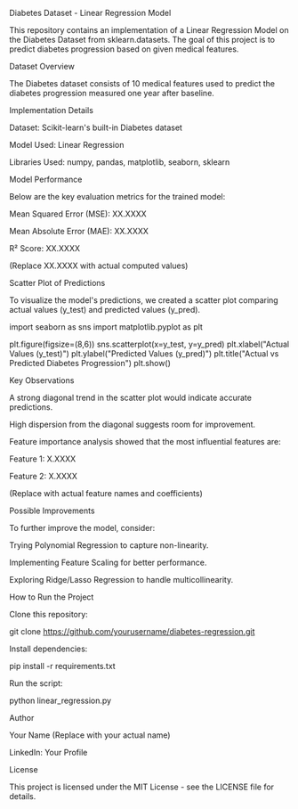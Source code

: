 Diabetes Dataset - Linear Regression Model

This repository contains an implementation of a Linear Regression Model on the Diabetes Dataset from sklearn.datasets. The goal of this project is to predict diabetes progression based on given medical features.

Dataset Overview

The Diabetes dataset consists of 10 medical features used to predict the diabetes progression measured one year after baseline.

Implementation Details

Dataset: Scikit-learn's built-in Diabetes dataset

Model Used: Linear Regression

Libraries Used: numpy, pandas, matplotlib, seaborn, sklearn

Model Performance

Below are the key evaluation metrics for the trained model:

Mean Squared Error (MSE): XX.XXXX

Mean Absolute Error (MAE): XX.XXXX

R² Score: XX.XXXX

(Replace XX.XXXX with actual computed values)

Scatter Plot of Predictions

To visualize the model's predictions, we created a scatter plot comparing actual values (y_test) and predicted values (y_pred).

import seaborn as sns
import matplotlib.pyplot as plt

plt.figure(figsize=(8,6))
sns.scatterplot(x=y_test, y=y_pred)
plt.xlabel("Actual Values (y_test)")
plt.ylabel("Predicted Values (y_pred)")
plt.title("Actual vs Predicted Diabetes Progression")
plt.show()

Key Observations

A strong diagonal trend in the scatter plot would indicate accurate predictions.

High dispersion from the diagonal suggests room for improvement.

Feature importance analysis showed that the most influential features are:

Feature 1: X.XXXX

Feature 2: X.XXXX

(Replace with actual feature names and coefficients)

Possible Improvements

To further improve the model, consider:

Trying Polynomial Regression to capture non-linearity.

Implementing Feature Scaling for better performance.

Exploring Ridge/Lasso Regression to handle multicollinearity.

How to Run the Project

Clone this repository:

git clone https://github.com/yourusername/diabetes-regression.git

Install dependencies:

pip install -r requirements.txt

Run the script:

python linear_regression.py

Author

Your Name (Replace with your actual name)

LinkedIn: Your Profile

License

This project is licensed under the MIT License - see the LICENSE file for details.

